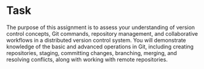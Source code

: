 # Task

The purpose of this assignment is to assess your understanding of version control concepts, Git commands, repository management, and collaborative workflows in a distributed version control system. You will demonstrate knowledge of the basic and advanced operations in Git, including creating repositories, staging, committing changes, branching, merging, and resolving conflicts, along with working with remote repositories. 